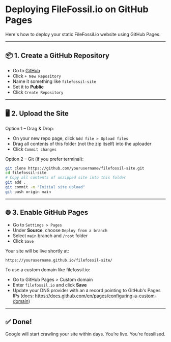 # Deploying FileFossil.io on GitHub Pages

Here's how to deploy your static FileFossil.io website using GitHub Pages.

---

## 📦 1. Create a GitHub Repository

- Go to [GitHub](https://github.com/)
- Click `+ New Repository`
- Name it something like `filefossil-site`
- Set it to **Public**
- Click `Create Repository`

---

## 🖥️ 2. Upload the Site

Option 1 – Drag & Drop:
- On your new repo page, click `Add file > Upload files`
- Drag all contents of this folder (not the zip itself) into the uploader
- Click `Commit changes`

Option 2 – Git (if you prefer terminal):
```bash
git clone https://github.com/yourusername/filefossil-site.git
cd filefossil-site
# Copy all contents of unzipped site into this folder
git add .
git commit -m "Initial site upload"
git push origin main
```

---

## 🌐 3. Enable GitHub Pages

- Go to `Settings > Pages`
- Under **Source**, choose `Deploy from a branch`
- Select `main` branch and `/root` folder
- Click `Save`

Your site will be live shortly at:
```
https://yourusername.github.io/filefossil-site/
```

To use a custom domain like filefossil.io:
- Go to GitHub Pages > Custom domain
- Enter `filefossil.io` and click **Save**
- Update your DNS provider with an `A` record pointing to GitHub's Pages IPs
  (docs: https://docs.github.com/en/pages/configuring-a-custom-domain)

---

## ✅ Done!
Google will start crawling your site within days. You’re live. You’re fossilised.

